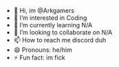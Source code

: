 - 👋 Hi, im  @Arkgamers
- 👀 I’m interested in Coding
- 🌱 I’m currently learning N/A
- 💞️ I’m looking to collaborate on N/A
- 📫 How to reach me discord duh
- 😄 Pronouns: he/him
- ⚡ Fun fact: im fick

<!---
Arkgamers300/Arkgamers300 is a ✨ special ✨ repository because its `README.md` (this file) appears on your GitHub profile.
You can click the Preview link to take a look at your changes.
--->
